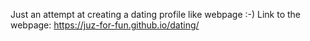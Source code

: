 Just an attempt at creating a dating profile like webpage :-)
Link to the webpage: https://juz-for-fun.github.io/dating/
